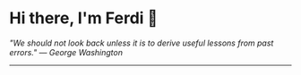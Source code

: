 <h1>Hi there, I'm Ferdi 👋</h1>

<p><em>
  "We should not look back unless it is to derive useful lessons from past errors." — George Washington
</em></p>

---
